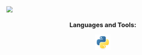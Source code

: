 <img align="center" width=1600 src="https://i.ibb.co/ncxk2bg/Logopit-1693303079764-transformed.jpg">

<h3 align="center">Languages and Tools:</h3>
<p align="center"> <a href="https://www.python.org" target="_blank" rel="noreferrer"> <img src="https://raw.githubusercontent.com/devicons/devicon/master/icons/python/python-original.svg" alt="python" width="40" height="40"/> </a> </p>
